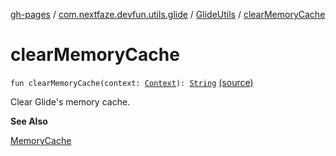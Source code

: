 [gh-pages](../../index.md) / [com.nextfaze.devfun.utils.glide](../index.md) / [GlideUtils](index.md) / [clearMemoryCache](.)

# clearMemoryCache

`fun clearMemoryCache(context: `[`Context`](https://developer.android.com/reference/android/content/Context.html)`): `[`String`](https://kotlinlang.org/api/latest/jvm/stdlib/kotlin/-string/index.html) [(source)](https://github.com/NextFaze/dev-fun/tree/master/devfun-util-glide/src/main/java/com/nextfaze/devfun/utils/glide/GlideUtils.kt#L56)

Clear Glide's memory cache.

**See Also**

[MemoryCache](#)

